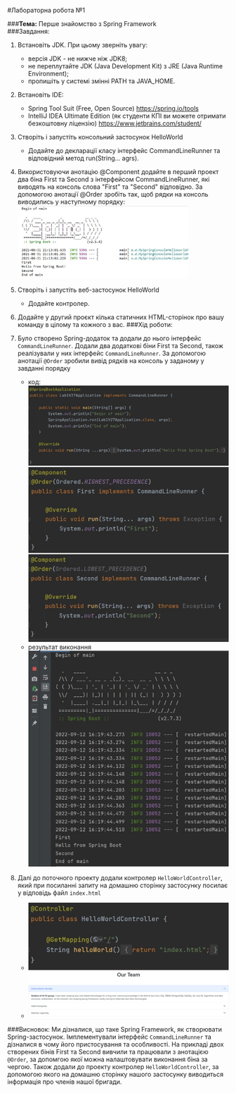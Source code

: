 #Лабораторна робота №1

###**Тема:** Перше знайомство з Spring Framework <br>
###Завдання:
1. Встановіть JDK. При цьому зверніть увагу: <br>
   - версія JDK - не нижче ніж JDK8;
    - не переплутайте JDK (Java Development Kit) з JRE (Java Runtime Environment);
    - пропишіть у системі змінні PATH та JAVA_HOME.
2. Встановіть IDE:
    - Spring Tool Suit (Free, Open Source)
  https://spring.io/tools
    - IntelliJ IDEA Ultimate Edition (як студенти КПІ ви можете отримати безкоштовну ліцензію)
  https://www.jetbrains.com/student/
      
3. Створіть і запустіть консольний застосунок HelloWorld
    - Додайте до декларації класу інтерфейс CommandLineRunner та відповідний метод run(String... agrs). <br>
    
4. Використовуючи анотацію @Component додайте в перший проект два біна First та Second з інтерфейсом CommandLineRunner, які виводять на консоль слова "First" та "Second" відповідно. За допомогою анотації @Order зробіть так, щоб рядки на консоль виводились у наступному порядку: <br>
   ![Lines Order](readme_img/2.jpg)

5. Створіть і запустіть веб-застосунок HelloWorld
    - Додайте контролер.
    
6. Додайте у другий проєкт кілька статичних HTML-сторінок про вашу команду в цілому та кожного з вас.
###Хід роботи:
1. Було створено Spring-додаток та додали до нього інтерфейс `CommandLineRunner`. Додали два додаткові біни First та Second, також реалізували у них інтерфейс `CommandLineRunner`. За допомогою анотації `@Order` зробили вивід рядків на консоль у заданому у завданні порядку
   - код: <br> ![MainCode](readme_img/1.jpg) <br> ![FirstCode](readme_img/4.jpg) <br> ![SecondCode](readme_img/5.jpg)
   - результат виконання <br> ![CommandLineRunnerRealisation](readme_img/3.jpg)

   
2. Далі до поточного проекту додали контролер `HelloWorldController`, який при посиланні запиту на домашню сторінку застосунку посилає у відповідь файл `index.html`
    - ![FirstCode](readme_img/6.jpg)
    - ![Homepage](readme_img/7.png)

    
###Висновок:
Ми дізналися, що таке Spring Framework, як створювати Spring-застосунок. Імплементували інтерфейс `CommandLineRunner` та дізналися в чому його пристосування та особливості.
На прикладі двох створених бінів First та Second вивчили та працювали з анотацією `@Order`, за допомгою якої можна налаштовувати виконання біна за чергою.
Також додали до проекту контролер `HelloWorldController`, за допомогою якого на домашню сторінку нашого застосунку виводиться інформація про членів нашої бригади.